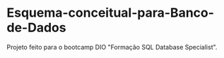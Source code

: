 # Esquema-conceitual-para-Banco-de-Dados
Projeto feito para o bootcamp DIO "Formação SQL Database Specialist".
